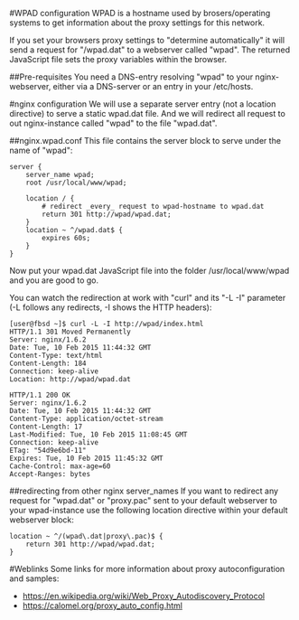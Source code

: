 #WPAD configuration
WPAD is a hostname used by brosers/operating systems to get information about the proxy settings for this network.

If you set your browsers proxy settings to "determine automatically" it will send a request for "/wpad.dat" to a webserver called "wpad". The returned JavaScript file sets the proxy variables within the browser.

##Pre-requisites
You need a DNS-entry resolving "wpad" to your nginx-webserver, either via a DNS-server or an entry in your /etc/hosts.

#nginx configuration
We will use a separate server entry (not a location directive) to serve a static wpad.dat file. And we will redirect all request to out nginx-instance called "wpad" to the file "wpad.dat".

##nginx.wpad.conf
This file contains the server block to serve under the name of "wpad":

    server {
        server_name wpad;
        root /usr/local/www/wpad;

        location / {
            # redirect _every_ request to wpad-hostname to wpad.dat
            return 301 http://wpad/wpad.dat;
        }
        location ~ ^/wpad.dat$ {
            expires 60s;
        }
    }

Now put your wpad.dat JavaScript file into the folder /usr/local/www/wpad and you are good to go.

You can watch the redirection at work with "curl" and its "-L -I" parameter (-L follows any redirects, -I shows the HTTP headers):

    [user@fbsd ~]$ curl -L -I http://wpad/index.html
    HTTP/1.1 301 Moved Permanently
    Server: nginx/1.6.2
    Date: Tue, 10 Feb 2015 11:44:32 GMT
    Content-Type: text/html
    Content-Length: 184
    Connection: keep-alive
    Location: http://wpad/wpad.dat
    
    HTTP/1.1 200 OK
    Server: nginx/1.6.2
    Date: Tue, 10 Feb 2015 11:44:32 GMT
    Content-Type: application/octet-stream
    Content-Length: 17
    Last-Modified: Tue, 10 Feb 2015 11:08:45 GMT
    Connection: keep-alive
    ETag: "54d9e6bd-11"
    Expires: Tue, 10 Feb 2015 11:45:32 GMT
    Cache-Control: max-age=60
    Accept-Ranges: bytes

##redirecting from other nginx server_names
If you want to redirect any request for "wpad.dat" or "proxy.pac" sent to your default webserver to your wpad-instance use the following location directive within your default webserver block:

    location ~ ^/(wpad\.dat|proxy\.pac)$ {
        return 301 http://wpad/wpad.dat;
    }


#Weblinks
Some links for more information about proxy autoconfiguration and samples:
* https://en.wikipedia.org/wiki/Web_Proxy_Autodiscovery_Protocol
* https://calomel.org/proxy_auto_config.html

